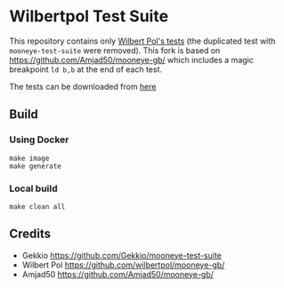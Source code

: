 # Wilbertpol Test Suite

This repository contains only [Wilbert Pol's tests](https://github.com/wilbertpol/mooneye-gb/) (the duplicated test with `mooneye-test-suite` were removed). This fork is based on https://github.com/Amjad50/mooneye-gb/ which includes a magic breakpoint `ld b,b` at the end of each test.

The tests can be downloaded from [here](https://nightly.link/vojty/wilbertpol-test-suite/workflows/ci/main/tests.zip)

## Build

### Using Docker

```
make image
make generate
```

### Local build

```
make clean all
```

## Credits

- Gekkio https://github.com/Gekkio/mooneye-test-suite
- Wilbert Pol https://github.com/wilbertpol/mooneye-gb/
- Amjad50 https://github.com/Amjad50/mooneye-gb/
